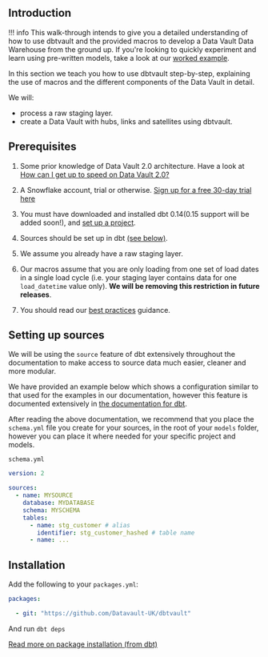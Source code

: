 ## Introduction

!!! info
    This walk-through intends to give you a detailed understanding of how to use 
    dbtvault and the provided macros to develop a Data Vault Data Warehouse from the ground up. 
    If you're looking to quickly experiment and learn using pre-written models, 
    take a look at our [worked example](workedexample.md).

In this section we teach you how to use dbtvault step-by-step, explaining the use of macros and the
different components of the Data Vault in detail.

We will:

- process a raw staging layer.
- create a Data Vault with hubs, links and satellites using dbtvault.

## Prerequisites 

1. Some prior knowledge of Data Vault 2.0 architecture. Have a look at
[How can I get up to speed on Data Vault 2.0?](index.md#how-can-i-get-up-to-speed-on-data-vault-20)

2. A Snowflake account, trial or otherwise. [Sign up for a free 30-day trial here](https://trial.snowflake.com/ab/)

3. You must have downloaded and installed dbt 0.14(0.15 support will be added soon!), 
and [set up a project](https://docs.getdbt.com/v0.14.0/docs/dbt-projects).

4. Sources should be set up in dbt [(see below)](#setting-up-sources).

5. We assume you already have a raw staging layer.

6. Our macros assume that you are only loading from one set of load dates in a single load cycle (i.e. your staging layer
contains data for one ```load_datetime``` value only). **We will be removing this restriction in future releases**.

7. You should read our [best practices](bestpractices.md) guidance.

## Setting up sources

We will be using the ```source``` feature of dbt extensively throughout the documentation to make access to source
data much easier, cleaner and more modular.

We have provided an example below which shows a configuration similar to that used for the examples in our documentation, 
however this feature is documented extensively in [the documentation for dbt](https://docs.getdbt.com/v0.14.0/docs/using-sources).

After reading the above documentation, we recommend that you place the ```schema.yml``` file you create for your sources, 
in the root of your ```models``` folder, however you can place it where needed for your specific project and models.

```schema.yml```

```yaml
version: 2

sources:
  - name: MYSOURCE
    database: MYDATABASE
    schema: MYSCHEMA
    tables:
      - name: stg_customer # alias
        identifier: stg_customer_hashed # table name
      - name: ...
```

## Installation 

Add the following to your ```packages.yml```:

```yaml
packages:

  - git: "https://github.com/Datavault-UK/dbtvault"
```
And run 
```dbt deps```

[Read more on package installation (from dbt)](https://docs.getdbt.com/v0.14.0/docs/package-management)